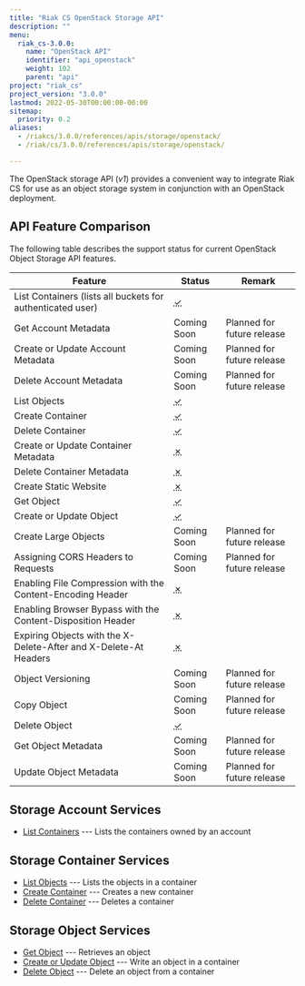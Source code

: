 ```yaml
---
title: "Riak CS OpenStack Storage API"
description: ""
menu:
  riak_cs-3.0.0:
    name: "OpenStack API"
    identifier: "api_openstack"
    weight: 102
    parent: "api"
project: "riak_cs"
project_version: "3.0.0"
lastmod: 2022-05-30T00:00:00-00:00
sitemap:
  priority: 0.2
aliases:
  - /riakcs/3.0.0/references/apis/storage/openstack/
  - /riak/cs/3.0.0/references/apis/storage/openstack/

---
```


The OpenStack storage API (*v1*) provides a convenient way to integrate Riak CS for use as an object storage system in conjunction with an OpenStack deployment.

## API Feature Comparison

The following table describes the support status for current OpenStack Object Storage API features.

Feature | Status | Remark
--------|--------|--------
List Containers (lists all buckets for authenticated user) | <abbr title="Supported" class="supported">✓</abbr> | |
Get Account Metadata | Coming Soon | Planned for future release |
Create or Update Account Metadata | Coming Soon | Planned for future release |
Delete Account Metadata | Coming Soon | Planned for future release |
List Objects | <abbr title="Supported" class="supported">✓</abbr> | |
Create Container | <abbr title="Supported" class="supported">✓</abbr> | |
Delete Container | <abbr title="Supported" class="supported">✓</abbr> | |
Create or Update Container Metadata | <abbr title="Unsupported" class="unsupported">✗</abbr> | |
Delete Container Metadata | <abbr title="Unsupported" class="unsupported">✗</abbr> | |
Create Static Website | <abbr title="Unsupported" class="unsupported">✗</abbr> | |
Get Object | <abbr title="Supported" class="supported">✓</abbr> | |
Create or Update Object | <abbr title="Supported" class="supported">✓</abbr> | |
Create Large Objects | Coming Soon | Planned for future release |
Assigning CORS Headers to Requests | Coming Soon | Planned for future release |
Enabling File Compression with the Content-Encoding Header | <abbr title="Unsupported" class="unsupported">✗</abbr> | |
Enabling Browser Bypass with the Content-Disposition Header | <abbr title="Unsupported" class="unsupported">✗</abbr> | |
Expiring Objects with the X-Delete-After and X-Delete-At Headers | <abbr title="Unsupported" class="unsupported">✗</abbr> | |
Object Versioning | Coming Soon | Planned for future release |
Copy Object | Coming Soon | Planned for future release |
Delete Object | <abbr title="Supported" class="supported">✓</abbr> | |
Get Object Metadata | Coming Soon | Planned for future release |
Update Object Metadata | Coming Soon | Planned for future release |

## Storage Account Services

* [List Containers]({{<baseurl>}}riak/cs/3.0.0/references/apis/storage/openstack/list-containers) --- Lists the containers owned by an account

## Storage Container Services

* [List Objects]({{<baseurl>}}riak/cs/3.0.0/references/apis/storage/openstack/list-objects) --- Lists the objects in a container
* [Create Container]({{<baseurl>}}riak/cs/3.0.0/references/apis/storage/openstack/create-container) --- Creates a new container
* [Delete Container]({{<baseurl>}}riak/cs/3.0.0/references/apis/storage/openstack/delete-container) --- Deletes a container

## Storage Object Services

* [Get Object]({{<baseurl>}}riak/cs/3.0.0/references/apis/storage/openstack/get-object) --- Retrieves an object
* [Create or Update Object]({{<baseurl>}}riak/cs/3.0.0/references/apis/storage/openstack/create-object) --- Write an object in a container
* [Delete Object]({{<baseurl>}}riak/cs/3.0.0/references/apis/storage/openstack/delete-object) --- Delete an object from a container
